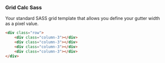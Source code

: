### Grid Calc Sass

Your standard SASS grid template that allows you define your gutter width as a pixel value.

``` html
<div class="row">
    <div class="column-3"></div>
    <div class="column-3"></div>
    <div class="column-3"></div>
    <div class="column-3"></div>
</div>
```
